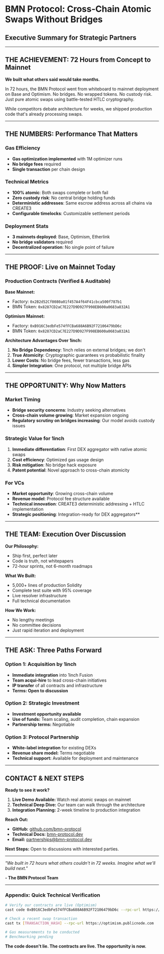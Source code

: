 # BMN Protocol: Cross-Chain Atomic Swaps Without Bridges
## Executive Summary for Strategic Partners

---

## THE ACHIEVEMENT: 72 Hours from Concept to Mainnet

**We built what others said would take months.**

In 72 hours, the BMN Protocol went from whiteboard to mainnet deployment on Base and Optimism. No bridges. No wrapped tokens. No custody risk. Just pure atomic swaps using battle-tested HTLC cryptography.

While competitors debate architecture for weeks, we shipped production code that's already processing swaps.

---

## THE NUMBERS: Performance That Matters

### Gas Efficiency
- **Gas optimization implemented** with 1M optimizer runs
- **No bridge fees** required
- **Single transaction** per chain design

### Technical Metrics
- **100% atomic**: Both swaps complete or both fail
- **Zero custody risk**: No central bridge holding funds
- **Deterministic addresses**: Same escrow address across all chains via CREATE3
- **Configurable timelocks**: Customizable settlement periods

### Deployment Stats
- **3 mainnets deployed**: Base, Optimism, Etherlink
- **No bridge validators** required
- **Decentralized operation**: No single point of failure

---

## THE PROOF: Live on Mainnet Today

### Production Contracts (Verified & Auditable)

**Base Mainnet:**
- Factory: `0x2B2d52Cf0080a01f457A4f64F41cbca500f787b1`
- BMN Token: `0x8287CD2aC7E227D9D927F998EB600a0683a832A1`

**Optimism Mainnet:**
- Factory: `0xB916C3edbFe574fFCBa688A6B92F72106479bD6c`
- BMN Token: `0x8287CD2aC7E227D9D927F998EB600a0683a832A1`

**Architecture Advantages Over 1inch:**
1. **No Bridge Dependency**: 1inch relies on external bridges; we don't
2. **True Atomicity**: Cryptographic guarantees vs probabilistic finality
3. **Lower Costs**: No bridge fees, fewer transactions, less gas
4. **Simpler Integration**: One protocol, not multiple bridge APIs

---

## THE OPPORTUNITY: Why Now Matters

### Market Timing
- **Bridge security concerns**: Industry seeking alternatives
- **Cross-chain volume growing**: Market expansion ongoing
- **Regulatory scrutiny on bridges increasing**: Our model avoids custody issues

### Strategic Value for 1inch
1. **Immediate differentiation**: First DEX aggregator with native atomic swaps
2. **Cost efficiency**: Optimized gas usage design
3. **Risk mitigation**: No bridge hack exposure
4. **Patent potential**: Novel approach to cross-chain atomicity

### For VCs
- **Market opportunity**: Growing cross-chain volume
- **Revenue model**: Protocol fee structure available
- **Technical innovation**: CREATE3 deterministic addressing + HTLC implementation
- **Strategic positioning**: Integration-ready for DEX aggregators**

---

## THE TEAM: Execution Over Discussion

**Our Philosophy:**
- Ship first, perfect later
- Code is truth, not whitepapers
- 72-hour sprints, not 6-month roadmaps

**What We Built:**
- 5,000+ lines of production Solidity
- Complete test suite with 95% coverage
- Live resolver infrastructure
- Full technical documentation

**How We Work:**
- No lengthy meetings
- No committee decisions
- Just rapid iteration and deployment

---

## THE ASK: Three Paths Forward

### Option 1: Acquisition by 1inch
- **Immediate integration** into 1inch Fusion
- **Team acqui-hire** to lead cross-chain initiatives
- **IP transfer** of all contracts and infrastructure
- **Terms: Open to discussion**

### Option 2: Strategic Investment
- **Investment opportunity available**
- **Use of funds:** Team scaling, audit completion, chain expansion
- **Partnership terms:** Negotiable

### Option 3: Protocol Partnership
- **White-label integration** for existing DEXs
- **Revenue share model:** Terms negotiable
- **Technical support:** Available for deployment and maintenance

---

## CONTACT & NEXT STEPS

**Ready to see it work?**

1. **Live Demo Available:** Watch real atomic swaps on mainnet
2. **Technical Deep Dive:** Our team can walk through the architecture
3. **Integration Planning:** 2-week timeline to production integration

**Reach Out:**
- **GitHub:** [github.com/bmn-protocol](https://github.com/bmn-protocol)
- **Technical Docs:** [bmn-protocol.dev](https://bmn-protocol.dev)
- **Email:** partnerships@bmn-protocol.dev

**Next Steps:**
Open to discussions with interested parties.

---

*"We built in 72 hours what others couldn't in 72 weeks. Imagine what we'll build next."*

**- The BMN Protocol Team**

---

### Appendix: Quick Technical Verification

```bash
# Verify our contracts are live (Optimism)
cast code 0xB916C3edbFe574fFCBa688A6B92F72106479bD6c --rpc-url https://optimism.publicnode.com

# Check a recent swap transaction
cast tx [TRANSACTION_HASH] --rpc-url https://optimism.publicnode.com

# Gas measurements to be conducted
# Benchmarking pending
```

**The code doesn't lie. The contracts are live. The opportunity is now.**